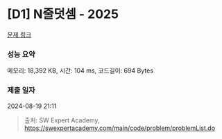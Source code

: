 # [D1] N줄덧셈 - 2025 

[문제 링크](https://swexpertacademy.com/main/code/problem/problemDetail.do?contestProbId=AV5QFZtaAscDFAUq) 

### 성능 요약

메모리: 18,392 KB, 시간: 104 ms, 코드길이: 694 Bytes

### 제출 일자

2024-08-19 21:11



> 출처: SW Expert Academy, https://swexpertacademy.com/main/code/problem/problemList.do